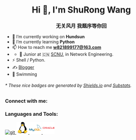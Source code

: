 <h1 align="center">Hi 👋, I'm ShuRong Wang</h1>
<h3 align="center">无关风月 我题序等你回</h3>

- 🔭 I’m currently working on **Hundsun**
- 🌱 I’m currently learning **Python**
- 📫 How to reach me **w821899177@163.com**
- - 🍻 Junior at 🇨🇳 [SCNU](https://scnu.edu.cn/), in Network Engineering.
- ⚡ Shell / Python.
- ✍️ [Blogger](https://blog.csdn.net/m0_38102034?type=blog)
- 🏃 Swimming

<h6>* These nice badges are generated by <a href="https://shields.io/">Shields.io</a> and <a href="https://github.com/spencerwooo/Substats">Substats</a>.</h6>


<h3 align="left">Connect with me:</h3>
<p align="left">
</p>

<h3 align="left">Languages and Tools:</h3>
<p align="left"> <a href="https://git-scm.com/" target="_blank" rel="noreferrer"> <img src="https://www.vectorlogo.zone/logos/git-scm/git-scm-icon.svg" alt="git" width="40" height="40"/> </a> <a href="https://www.linux.org/" target="_blank" rel="noreferrer"> <img src="https://raw.githubusercontent.com/devicons/devicon/master/icons/linux/linux-original.svg" alt="linux" width="40" height="40"/> </a> <a href="https://www.mysql.com/" target="_blank" rel="noreferrer"> <img src="https://raw.githubusercontent.com/devicons/devicon/master/icons/mysql/mysql-original-wordmark.svg" alt="mysql" width="40" height="40"/> </a> <a href="https://www.oracle.com/" target="_blank" rel="noreferrer"> <img src="https://raw.githubusercontent.com/devicons/devicon/master/icons/oracle/oracle-original.svg" alt="oracle" width="40" height="40"/> </a> </p>

